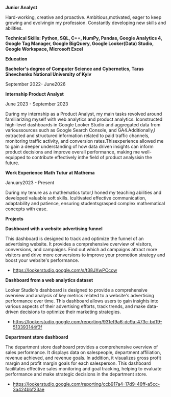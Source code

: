 **Junior Analyst**

Hard-working, creative and proactive. Ambitious,motivated, eager to keep growing and evolvingin my profession. Constantly developing new skills and abilities.

**Technical Skills: Python, SQL, C++, NumPy, Pandas, Google Analytics 4, Google Tag Manager, Google BigQuery, Google Looker(Data) Studio, Google Workspace, Microsoft Excel**

**Education**

**Bachelor's degree of Computer Science and Cybernetics, Taras Shevchenko National University of Kyiv**

September 2022- June2026

**Internship Product Analyst**

June 2023 - September 2023

During my internship as a Product Analyst, my main tasks revolved around familiarizing myself with web analytics and product analytics. Iconstructed high-level dashboards
in Google Looker Studio and aggregated data from varioussources such as Google Search Console, and GA4.Additionally,I extracted and structured information related to paid traffic channels, monitoring traffic activity, and conversion rates.Thisexperience allowed me to gain a deeper understanding of how data driven insights can inform product decisions and improve overall performance, making me well-equipped to contribute effectively inthe field of product analysisin the future.

**Work Experience**
**Math Tutur at Mathema**

January2023 - Present

During my tenure as a mathematics tutor,I honed my teaching abilities and developed valuable soft skills. Icultivated effective communication, adaptability and patience, ensuring studentsgrasped complex mathematical concepts with ease.

**Projects**

**Dashboard with a website advertising funnel**

This dashboard is designed to track and optimize the funnel of an advertising website. It provides a comprehensive overview of visitors, conversions, and campaigns. Find out which ad campaigns attract more visitors and drive more conversions to improve your promotion strategy and boost your website's performance.
- https://lookerstudio.google.com/s/t38JXwPCcow

**Dashboard from a web analytics dataset**

Looker Studio's dashboard is designed to provide a comprehensive overview and analysis of key metrics related to a website's advertising performance over time. This dashboard allows users to gain insights into various aspects of their advertising efforts, track trends, and make data-driven decisions to optimize their marketing strategies.
- https://lookerstudio.google.com/reporting/931ef9a6-dc9a-473c-bd19-513393144f3f

**Department store dashboard**

The department store dashboard provides a comprehensive overview of sales performance. It displays data on salespeople, department affiliation, revenue achieved, and revenue goals. In addition, it visualizes gross profit margin and profit margin goals for each salesperson. This dashboard facilitates effective sales monitoring and goal tracking, helping to evaluate performance and make strategic decisions in the department store.
- https://lookerstudio.google.com/reporting/ccb917a4-17d9-46ff-a5cc-3a424bbf23ae


